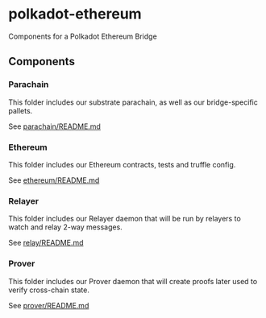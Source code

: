 # polkadot-ethereum
Components for a Polkadot Ethereum Bridge

## Components

### Parachain
This folder includes our substrate parachain, as well as our bridge-specific pallets.

See [parachain/README.md](parachain/README.md)

### Ethereum
This folder includes our Ethereum contracts, tests and truffle config.

See [ethereum/README.md](ethereum/README.md)

### Relayer
This folder includes our Relayer daemon that will be run by relayers to watch and relay 2-way messages.

See [relay/README.md](relay/README.md)

### Prover
This folder includes our Prover daemon that will create proofs later used to verify cross-chain state.

See [prover/README.md](prover/README.md)
